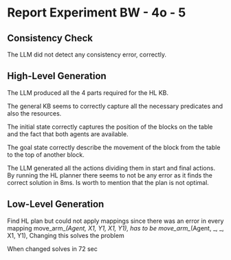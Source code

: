 # Report Experiment BW - 4o - 5 

## Consistency Check

The LLM did not detect any consistency error, correctly.

## High-Level Generation

The LLM produced all the 4 parts required for the HL KB. 

The general KB seems to correctly capture all the necessary predicates and also the resources. 

The initial state correctly captures the position of the blocks on the table and the fact that both
agents are available.

The goal state correctly describe the movement of the block from the table to the top of another 
block.

The LLM generated all the actions dividing them in start and final actions. By running the HL planner
there seems to not be any error as it finds the correct solution in 8ms. Is worth to mention that the plan is not optimal.  

## Low-Level Generation

Find HL plan but could not apply mappings since there was an error in every mapping
move_arm_*(Agent, X1, Y1, X1, Y1), has to be move_arm_*(Agent, _, _, X1, Y1),
Changing this solves the problem

When changed solves in 72 sec

